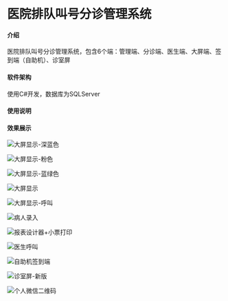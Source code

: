 # 医院排队叫号分诊管理系统

#### 介绍
医院排队叫号分诊管理系统，包含6个端：管理端、分诊端、医生端、大屏端、签到端（自助机）、诊室屏

#### 软件架构
使用C#开发，数据库为SQLServer

#### 使用说明

#### 效果展示

![大屏显示-深蓝色](https://github.com/wangqian0628/-/assets/16589026/9062f48a-e9d0-4c0c-8481-58c3200e57e2)

![大屏显示-粉色](https://github.com/wangqian0628/-/assets/16589026/ebc39adb-85bf-4c0d-98c7-49e823a2049d)

![大屏显示-蓝绿色](https://github.com/wangqian0628/-/assets/16589026/8d6db222-55d7-4421-8098-f808bee3a7f5)

![大屏显示](https://github.com/wangqian0628/-/assets/16589026/75252372-c295-4088-9587-485711c08678)

![大屏显示-呼叫](https://github.com/wangqian0628/-/assets/16589026/5044e31f-e487-4b6d-8f03-565a0bf9e5e5)

![病人录入](https://github.com/wangqian0628/-/assets/16589026/75874c5b-735e-4f25-b897-c929d2625af5)

![报表设计器+小票打印](https://github.com/wangqian0628/-/assets/16589026/2fbad696-7143-4c6a-a187-edfcef12a0d7)

![医生呼叫](https://github.com/wangqian0628/-/assets/16589026/9cd1a953-1a42-4213-89c3-1283d334f7ec)

![自助机签到端](https://github.com/wangqian0628/-/assets/16589026/2ae6832d-2f04-41e4-9270-032f500a6958)

![诊室屏-新版](https://github.com/wangqian0628/-/assets/16589026/64e20f19-8653-43f6-91b9-20410a8b5b6f)

![个人微信二维码](https://github.com/wangqian0628/-/assets/16589026/34eedb7d-b648-4c9d-8734-08000d8bc102)


